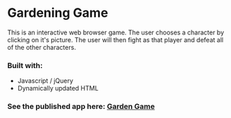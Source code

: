 # Gardening Game
This is an interactive web browser game. The user chooses a character by clicking on it's picture. The user will then fight as that player and defeat all of the other characters.

### Built with:
* Javascript / jQuery
* Dynamically updated HTML

### See the published app here: [Garden Game](https://elmather89.github.io/unit-4-game/)